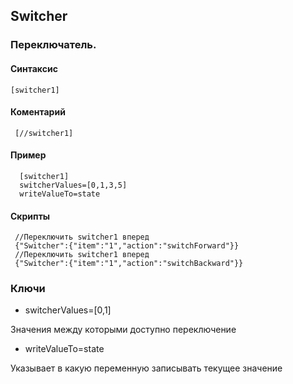 ## Switcher

### Переключатель.

#### Cинтаксис

    [switcher1]
    
    
#### Коментарий

     [//switcher1]
   
#### Пример

      [switcher1]
      switcherValues=[0,1,3,5]
      writeValueTo=state

   
#### Скрипты
     //Переключить switcher1 вперед
     {"Switcher":{"item":"1","action":"switchForward"}}
     //Переключить switcher1 вперед
     {"Switcher":{"item":"1","action":"switchBackward"}}





### Ключи

* switcherValues=[0,1]

Значения между которыми доступно переключение

* writeValueTo=state

Указывает в какую переменную записывать текущее значение 
